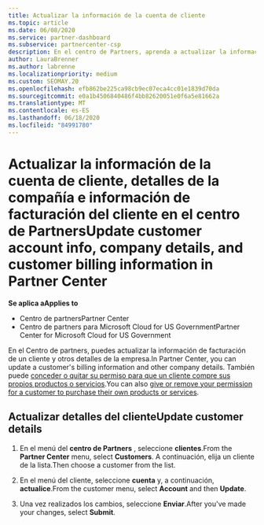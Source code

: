 ```yaml
---
title: Actualizar la información de la cuenta de cliente
ms.topic: article
ms.date: 06/08/2020
ms.service: partner-dashboard
ms.subservice: partnercenter-csp
description: En el centro de Partners, aprenda a actualizar la información de facturación de un cliente o cómo actualizar los detalles de la empresa.
author: LauraBrenner
ms.author: labrenne
ms.localizationpriority: medium
ms.custom: SEOMAY.20
ms.openlocfilehash: efb862be225ca98cb9ec07eca4cc01e1839d70da
ms.sourcegitcommit: e0a1b4506840486f4bb82620051e0f6a5e81662a
ms.translationtype: MT
ms.contentlocale: es-ES
ms.lasthandoff: 06/18/2020
ms.locfileid: "84991780"
---
```

# <a name="update-customer-account-info-company-details-and-customer-billing-information-in-partner-center"></a><span data-ttu-id="a1748-103">Actualizar la información de la cuenta de cliente, detalles de la compañía e información de facturación del cliente en el centro de Partners</span><span class="sxs-lookup"><span data-stu-id="a1748-103">Update customer account info, company details, and customer billing information in Partner Center</span></span>

<span data-ttu-id="a1748-104">**Se aplica a**</span><span class="sxs-lookup"><span data-stu-id="a1748-104">**Applies to**</span></span>

- <span data-ttu-id="a1748-105">Centro de partners</span><span class="sxs-lookup"><span data-stu-id="a1748-105">Partner Center</span></span>
- <span data-ttu-id="a1748-106">Centro de partners para Microsoft Cloud for US Government</span><span class="sxs-lookup"><span data-stu-id="a1748-106">Partner Center for Microsoft Cloud for US Government</span></span>

<span data-ttu-id="a1748-107">En el Centro de partners, puedes actualizar la información de facturación de un cliente y otros detalles de la empresa.</span><span class="sxs-lookup"><span data-stu-id="a1748-107">In Partner Center, you can update a customer's billing information and other company details.</span></span> <span data-ttu-id="a1748-108">También puede [conceder o quitar su permiso para que un cliente compre sus propios productos o servicios](give-customers-permission.md).</span><span class="sxs-lookup"><span data-stu-id="a1748-108">You can also [give or remove your permission for a customer to purchase their own products or services](give-customers-permission.md).</span></span>

## <a name="update-customer-details"></a><span data-ttu-id="a1748-109">Actualizar detalles del cliente</span><span class="sxs-lookup"><span data-stu-id="a1748-109">Update customer details</span></span>

1. <span data-ttu-id="a1748-110">En el menú del **centro de Partners** , seleccione **clientes**.</span><span class="sxs-lookup"><span data-stu-id="a1748-110">From the **Partner Center** menu, select **Customers**.</span></span> <span data-ttu-id="a1748-111">A continuación, elija un cliente de la lista.</span><span class="sxs-lookup"><span data-stu-id="a1748-111">Then choose a customer from the list.</span></span>

2. <span data-ttu-id="a1748-112">En el menú del cliente, seleccione **cuenta** y, a continuación, **actualice**.</span><span class="sxs-lookup"><span data-stu-id="a1748-112">From the customer menu, select **Account** and then **Update**.</span></span>

3. <span data-ttu-id="a1748-113">Una vez realizados los cambios, seleccione **Enviar**.</span><span class="sxs-lookup"><span data-stu-id="a1748-113">After you've made your changes, select **Submit**.</span></span>